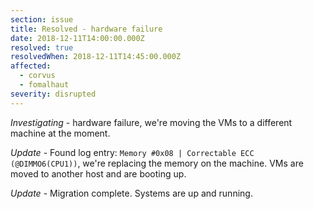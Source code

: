 ```yaml
---
section: issue
title: Resolved - hardware failure
date: 2018-12-11T14:00:00.000Z
resolved: true
resolvedWhen: 2018-12-11T14:45:00.000Z
affected:
  - corvus
  - fomalhaut
severity: disrupted
---
```

_Investigating_ - hardware failure, we're moving the VMs to a different machine at the moment.

_Update_ - Found log entry: `Memory #0x08 | Correctable ECC (@DIMMO6(CPU1))`, we're replacing the memory on the machine. VMs are moved to another host and are booting up.

_Update_ - Migration complete. Systems are up and running.
